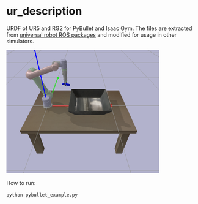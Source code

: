 # ur_description

URDF of UR5 and RG2 for PyBullet and Isaac Gym. The files are extracted from [universal robot ROS packages](https://github.com/ros-industrial/universal_robot) and modified for usage in other simulators.

<img src="doc/banner.png" width=400px>

How to run:
```bash
python pybullet_example.py
```